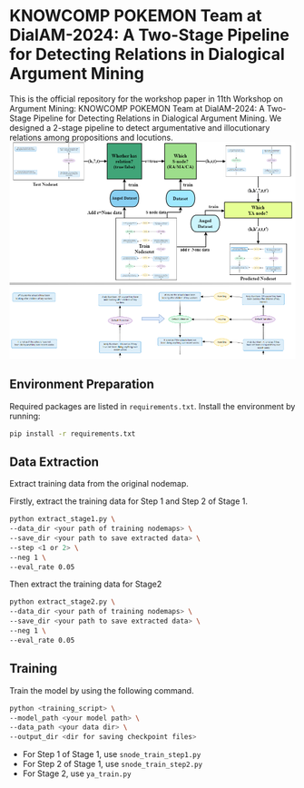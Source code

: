 # KNOWCOMP POKEMON Team at DialAM-2024: A Two-Stage Pipeline for Detecting Relations in Dialogical Argument Mining
This is the official repository for the workshop paper in 11th Workshop on Argument Mining: KNOWCOMP POKEMON Team at DialAM-2024: A Two-Stage Pipeline for Detecting Relations in Dialogical Argument Mining. We designed a 2-stage pipeline to detect argumentative and illocutionary relations among propositions and locutions.
![pipeline](./fig/pipeline.png)

## Environment Preparation
Required packages are listed in ```requirements.txt```. Install the environment by running:
```bash
pip install -r requirements.txt
```

## Data Extraction
Extract training data from the original nodemap.

Firstly, extract the training data for Step 1 and Step 2 of Stage 1.
```bash
python extract_stage1.py \
--data_dir <your path of training nodemaps> \
--save_dir <your path to save extracted data> \
--step <1 or 2> \
--neg 1 \ 
--eval_rate 0.05
```

Then extract the training data for Stage2
```bash
python extract_stage2.py \
--data_dir <your path of training nodemaps> \
--save_dir <your path to save extracted data> \
--neg 1 \ 
--eval_rate 0.05
```

## Training
Train the model by using the following command.
```bash
python <training_script> \
--model_path <your model path> \
--data_path <your data dir> \
--output_dir <dir for saving checkpoint files>
```
+ For Step 1 of Stage 1, use ```snode_train_step1.py```
+ For Step 2 of Stage 1, use ```snode_train_step2.py```
+ For Stage 2, use ```ya_train.py```
